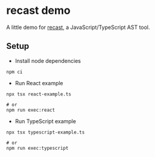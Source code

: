 # recast demo

A little demo for [recast](https://github.com/benjamn/recast), a JavaScript/TypeScript AST tool.

## Setup

- Install node dependencies

```shell
npm ci
```

- Run React example

```shell
npx tsx react-example.ts

# or
npm run exec:react
```

- Run TypeScript example

```shell
npx tsx typescript-example.ts

# or
npm run exec:typescript
```
